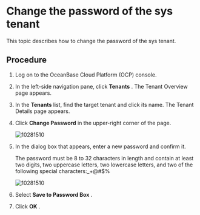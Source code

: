 Change the password of the sys tenant 
==========================================================

This topic describes how to change the password of the sys tenant. 

Procedure 
------------------------------

1. Log on to the OceanBase Cloud Platform (OCP) console.

   

2. In the left-side navigation pane, click **Tenants** . The Tenant Overview page appears.

   

3. In the **Tenants** list, find the target tenant and click its name. The Tenant Details page appears.

   

4. Click **Change Password** in the upper-right corner of the page. 

   ![10281510](https://help-static-aliyun-doc.aliyuncs.com/assets/img/en-US/8304306461/p345375.png)
   

5. In the dialog box that appears, enter a new password and confirm it. 

   The password must be 8 to 32 characters in length and contain at least two digits, two uppercase letters, two lowercase letters, and two of the following special characters:_+@#$%

   ![10281510](https://help-static-aliyun-doc.aliyuncs.com/assets/img/en-US/8304306461/p345377.png)
   

6. Select **Save to Password Box** .

   

7. Click **OK** .

   




